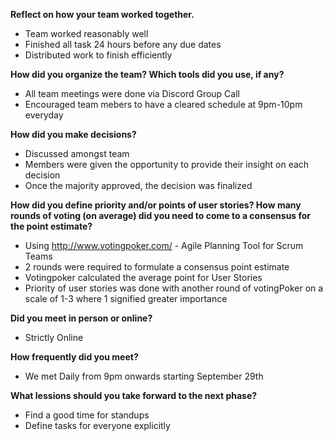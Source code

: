 **Reflect on how your team worked together.**

- Team worked reasonably well
- Finished all task 24 hours before any due dates 
- Distributed work to finish efficiently 

**How did you organize the team? Which tools did you use, if any?**

- All team meetings were done via Discord Group Call
- Encouraged team mebers to have a cleared schedule at 9pm-10pm everyday 

**How did you make decisions?**

- Discussed amongst team 
- Members were given the opportunity to provide their insight on each decision
- Once the majority approved, the decision was finalized 

**How did you define priority and/or points of user stories? How many rounds of voting (on average) did you need to come to a consensus for the point estimate?**

- Using http://www.votingpoker.com/ - Agile Planning Tool for Scrum Teams 
- 2 rounds were required to formulate a consensus point estimate 
- Votingpoker calculated the average point for User Stories 
-  Priority of user stories was done with another round of votingPoker on a scale of 1-3 where 1 signified greater importance

**Did you meet in person or online?**

- Strictly Online 

**How frequently did you meet?**

- We met Daily from 9pm onwards starting September 29th 

**What lessions should you take forward to the next phase?**

- Find a good time for standups 
- Define tasks for everyone explicitly 
